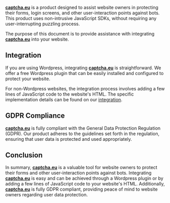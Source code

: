 **[captcha.eu](https://www.captcha.eu/)** is a product designed to assist website owners in protecting their forms, login screens, and other user-interaction points against bots. This product uses non-intrusive JavaScript SDKs, without requiring any user-interrupting puzzling process. 

The purpose of this document is to provide assistance with integrating **[captcha.eu](https://www.captcha.eu/)** into your website. 

## Integration

If you are using Wordpress, integrating **[captcha.eu](https://www.captcha.eu/)** is straightforward. We offer a free Wordpress plugin that can be easily installed and configured to protect your website. 

For non-Wordpress websites, the integration process involves adding a few lines of JavaScript code to the website's HTML. The specific implementation details can be found on our [integration](integration). 

## GDPR Compliance

**[captcha.eu](https://www.captcha.eu/)** is fully compliant with the General Data Protection Regulation (GDPR). Our product adheres to the guidelines set forth in the regulation, ensuring that user data is protected and used appropriately. 

## Conclusion


In summary, **[captcha.eu](https://www.captcha.eu/)** is a valuable tool for website owners to protect their forms and other user-interaction points against bots. Integrating **[captcha.eu](https://www.captcha.eu/)** is easy and can be achieved through a Wordpress plugin or by adding a few lines of JavaScript code to your website's HTML. Additionally, **[captcha.eu](https://www.captcha.eu/)** is fully GDPR compliant, providing peace of mind to website owners regarding user data protection.
